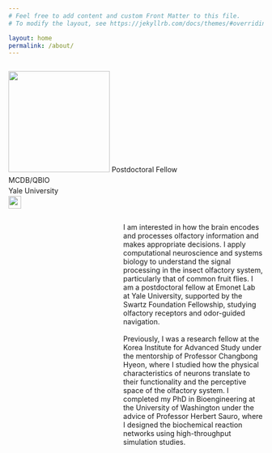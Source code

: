 ```yaml
---
# Feel free to add content and custom Front Matter to this file.
# To modify the layout, see https://jekyllrb.com/docs/themes/#overriding-theme-defaults

layout: home
permalink: /about/
---
```


<div class="row">
  <div class="column">
  <p style="float: left;line-height: 1.5"><img src="/assets/images/photo.png" width="200px">
  Postdoctoral Fellow<br>
  MCDB/QBIO<br>
  Yale University<br>
  <a href = "mailto: kiri.choi@yale.edu"><img src="/assets/images/envelope-regular.png" width="25" align="left"></a>
  </p>
  </div>
  <div class="column" style="margin-left: 6cm;">
  <p class="padding">
  I am interested in how the brain encodes and processes olfactory information and makes appropriate decisions. 
  I apply computational neuroscience and systems biology to understand the signal processing in the insect olfactory system, particularly that of common fruit flies.
  I am a postdoctoral fellow at Emonet Lab at Yale University, supported by the Swartz Foundation Fellowship, studying olfactory receptors and odor-guided navigation.
  <br>
  <br>
  Previously, I was a research fellow at the Korea Institute for Advanced Study under the mentorship of Professor Changbong Hyeon, where I studied how the physical characteristics of neurons translate to their functionality and the perceptive space of the olfactory system.
  I completed my PhD in Bioengineering at the University of Washington under the advice of Professor Herbert Sauro, where I designed the biochemical reaction networks using high-throughput simulation studies.
</p>
</div>
</div>


